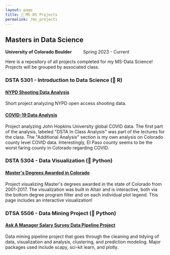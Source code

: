 ```yaml
---
layout: page
title: 📜 MS-DS Projects
permalink: /ms_projects
---
```


## Masters in Data Science 
**University of Colorado Boulder** &emsp;&emsp; Spring 2023 - Current

Here is a repository of all projects completed for my MS-Data Science! Projects will be grouped by associated class.

### DSTA 5301 - Introduction to Data Science (🦏 R)

#### [NYPD Shooting Data Analysis]({{site.url}}/ms_projects/dsta5301_shooting_analysis)
Short project analyzing NYPD open access shooting data.

#### [COVID-19 Data Analysis]({{site.url}}/ms_projects/dsta5301_covid_analysis)
Project analyzing John Hopkins University global COVID data. The first part of the analysis, labeled "DSTA In Class Analysis" was part of the lectures for the class. The "Additional Analysis" section is my own analysis on Colorado county level COVID data. Interestingly, El Paso county seems to be the worst faring county in Colorado regarding COVID.

### DSTA 5304 - Data Visualization (🐍 Python)

#### [Master's Degrees Awarded in Colorado]({{site.url}}/ms_projects/dsta5304_mastersdeg)
Project visualizing Master's degrees awarded in the state of Colorado from 2001-2017. The visualization was built in Altair and is interactive, both via the bottom degree program filter and on each individual plot legend. This page includes an interactive visualization!

### DTSA 5506 - Data Mining Project (🐍 Python)

#### [Ask A Manager Salary Survey Data Pipeline Project]({{site.url}}/ms_projects/dsta5506_aamsurvey)
Data mining pipeline project that goes through the cleaning and tidying of data, visualization and analysis, clustering, and prediction modeling. Major packages used include scapy, sci-kit learn, and plotly.